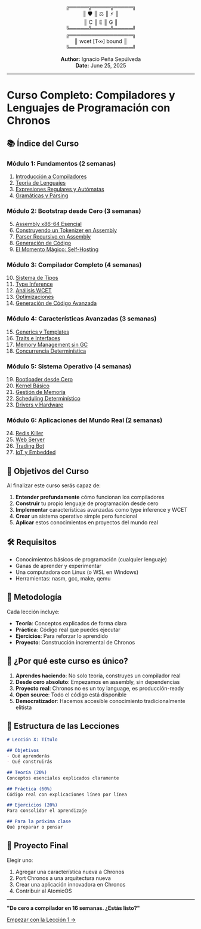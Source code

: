 <div align="center">

╔═════╦═════╦═════╗  
║ 🛡️  ║ ⚖️  ║ ⚡  ║  
║  C  ║  E  ║  G  ║  
╚═════╩═════╩═════╝  
╔═════════════════╗  
║ wcet [T∞] bound ║  
╚═════════════════╝  

**Author:** Ignacio Peña Sepúlveda  
**Date:** June 25, 2025

</div>

---

# Curso Completo: Compiladores y Lenguajes de Programación con Chronos

## 📚 Índice del Curso

### Módulo 1: Fundamentos (2 semanas)
1. [Introducción a Compiladores](modulo1/leccion1-intro.md)
2. [Teoría de Lenguajes](modulo1/leccion2-teoria.md)
3. [Expresiones Regulares y Autómatas](modulo1/leccion3-automatas.md)
4. [Gramáticas y Parsing](modulo1/leccion4-gramaticas.md)

### Módulo 2: Bootstrap desde Cero (3 semanas)
5. [Assembly x86-64 Esencial](modulo2/leccion5-assembly.md)
6. [Construyendo un Tokenizer en Assembly](modulo2/leccion6-tokenizer.md)
7. [Parser Recursivo en Assembly](modulo2/leccion7-parser.md)
8. [Generación de Código](modulo2/leccion8-codegen.md)
9. [El Momento Mágico: Self-Hosting](modulo2/leccion9-selfhost.md)

### Módulo 3: Compilador Completo (4 semanas)
10. [Sistema de Tipos](modulo3/leccion10-tipos.md)
11. [Type Inference](modulo3/leccion11-inference.md)
12. [Análisis WCET](modulo3/leccion12-wcet.md)
13. [Optimizaciones](modulo3/leccion13-optimizaciones.md)
14. [Generación de Código Avanzada](modulo3/leccion14-codegen-avanzado.md)

### Módulo 4: Características Avanzadas (3 semanas)
15. [Generics y Templates](modulo4/leccion15-generics.md)
16. [Traits e Interfaces](modulo4/leccion16-traits.md)
17. [Memory Management sin GC](modulo4/leccion17-memoria.md)
18. [Concurrencia Determinística](modulo4/leccion18-concurrencia.md)

### Módulo 5: Sistema Operativo (4 semanas)
19. [Bootloader desde Cero](modulo5/leccion19-bootloader.md)
20. [Kernel Básico](modulo5/leccion20-kernel.md)
21. [Gestión de Memoria](modulo5/leccion21-memoria-os.md)
22. [Scheduling Determinístico](modulo5/leccion22-scheduling.md)
23. [Drivers y Hardware](modulo5/leccion23-drivers.md)

### Módulo 6: Aplicaciones del Mundo Real (2 semanas)
24. [Redis Killer](modulo6/leccion24-redis.md)
25. [Web Server](modulo6/leccion25-webserver.md)
26. [Trading Bot](modulo6/leccion26-trading.md)
27. [IoT y Embedded](modulo6/leccion27-iot.md)

## 🎯 Objetivos del Curso

Al finalizar este curso serás capaz de:

1. **Entender profundamente** cómo funcionan los compiladores
2. **Construir** tu propio lenguaje de programación desde cero
3. **Implementar** características avanzadas como type inference y WCET
4. **Crear** un sistema operativo simple pero funcional
5. **Aplicar** estos conocimientos en proyectos del mundo real

## 🛠️ Requisitos

- Conocimientos básicos de programación (cualquier lenguaje)
- Ganas de aprender y experimentar
- Una computadora con Linux (o WSL en Windows)
- Herramientas: nasm, gcc, make, qemu

## 📖 Metodología

Cada lección incluye:
- **Teoría**: Conceptos explicados de forma clara
- **Práctica**: Código real que puedes ejecutar
- **Ejercicios**: Para reforzar lo aprendido
- **Proyecto**: Construcción incremental de Chronos

## 🚀 ¿Por qué este curso es único?

1. **Aprendes haciendo**: No solo teoría, construyes un compilador real
2. **Desde cero absoluto**: Empezamos en assembly, sin dependencias
3. **Proyecto real**: Chronos no es un toy language, es producción-ready
4. **Open source**: Todo el código está disponible
5. **Democratizador**: Hacemos accesible conocimiento tradicionalmente elitista

## 📝 Estructura de las Lecciones

```markdown
# Lección X: Título

## Objetivos
- Qué aprenderás
- Qué construirás

## Teoría (20%)
Conceptos esenciales explicados claramente

## Práctica (60%)
Código real con explicaciones línea por línea

## Ejercicios (20%)
Para consolidar el aprendizaje

## Para la próxima clase
Qué preparar o pensar
```

## 🌟 Proyecto Final

Elegir uno:
1. Agregar una característica nueva a Chronos
2. Port Chronos a una arquitectura nueva
3. Crear una aplicación innovadora en Chronos
4. Contribuir al AtomicOS

---

**"De cero a compilador en 16 semanas. ¿Estás listo?"**

[Empezar con la Lección 1 →](modulo1/leccion1-intro.md)